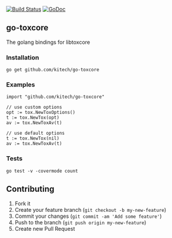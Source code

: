 [![Build Status](https://travis-ci.org/kitech/go-toxcore.svg?branch=master)](https://travis-ci.org/kitech/go-toxcore)
[![GoDoc](https://godoc.org/github.com/kitech/go-toxcore?status.svg)](https://godoc.org/github.com/kitech/go-toxcore)

## go-toxcore
The golang bindings for libtoxcore 


### Installation

    go get github.com/kitech/go-toxcore


### Examples

    import "github.com/kitech/go-toxcore"

    // use custom options
    opt := tox.NewToxOptions()
    t := tox.NewTox(opt)
    av := tox.NewToxAv(t)
    
    // use default options
    t := tox.NewTox(nil)
    av := tox.NewToxAv(t)

### Tests

    go test -v -covermode count
    

Contributing
------------
1. Fork it
2. Create your feature branch (``git checkout -b my-new-feature``)
3. Commit your changes (``git commit -am 'Add some feature'``)
4. Push to the branch (``git push origin my-new-feature``)
5. Create new Pull Request


